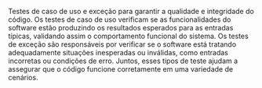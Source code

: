 Testes de caso de uso e exceção para garantir a qualidade e integridade do código. Os testes de caso de uso verificam se as funcionalidades do software estão produzindo os resultados esperados para as entradas típicas, validando assim o comportamento funcional do sistema. Os testes de exceção são responsáveis por verificar se o software está tratando adequadamente situações inesperadas ou inválidas, como entradas incorretas ou condições de erro. Juntos, esses tipos de teste ajudam a assegurar que o código funcione corretamente em uma variedade de cenários.